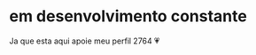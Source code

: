 <!DOCTYPE html>
<html lang="pt-br">
<head>
    <meta charset="UTF-8">
    <meta name="viewport" content="width=device-width, initial-scale=1.0">
    <title>Cassia Peixoto</title>
    <h1> em desenvolvimento constante </h1>
    <p> Ja que esta aqui apoie meu perfil 2764 
        &#x1F497;
    </p>


</head>
<body>
    
</body>
</html>
